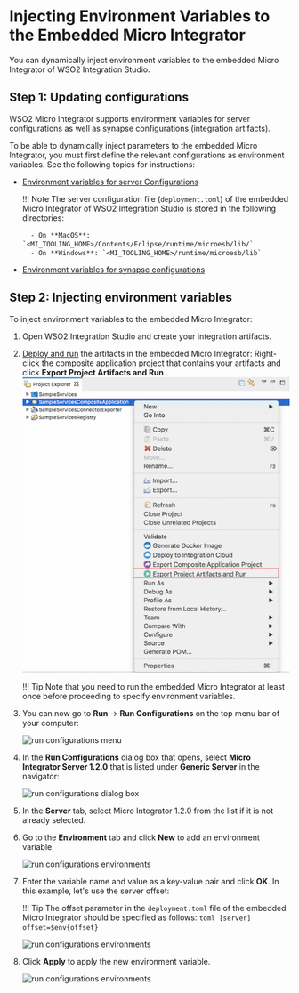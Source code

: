 # Injecting Environment Variables to the Embedded Micro Integrator

You can dynamically inject environment variables to the embedded Micro Integrator of WSO2 Integration Studio.

## Step 1: Updating configurations

WSO2 Micro Integrator supports environment variables for server configurations as well as synapse configurations (integration artifacts).

To be able to dynamically inject parameters to the embedded Micro Integrator, you must first define the relevant configurations as environment variables. See the following topics for instructions:

- [Environment variables for server Configurations](../../setup/dynamic_server_configurations)

    !!! Note
        The server configuration file (`deployment.toml`) of the embedded Micro Integrator of WSO2 Integration Studio is stored in the following directories:
        
        - On **MacOS**: `<MI_TOOLING_HOME>/Contents/Eclipse/runtime/microesb/lib/`
        - On **Windows**: `<MI_TOOLING_HOME>/runtime/microesb/lib`

- [Environment variables for synapse configurations](../../develop/injecting-parameters)

## Step 2: Injecting environment variables

To inject environment variables to the embedded Micro Integrator:

1.  Open WSO2 Integration Studio and create your integration artifacts.
2.  [Deploy and run](../deploy-and-run) the artifacts in the embedded Micro Integrator: Right-click the composite application project that contains your artifacts and click **Export
    Project Artifacts and Run** .  
    ![build and run](../assets/img/create_project/testing_export_run.png)

    !!! Tip
        Note that you need to run the embedded Micro Integrator at least once before proceeding to specify environment variables.

4.  You can now go to **Run** -> **Run Configurations** on the top menu bar of your computer:

    ![run configurations menu](../../assets/img/run-configs-menu.png)

5.  In the **Run Configurations** dialog box that opens, select **Micro Integrator Server 1.2.0** that is listed under **Generic Server** in the navigator:

    ![run configurations dialog box](../../assets/img/run-configs-dialog-box.png)

6.  In the **Server** tab, select Micro Integrator 1.2.0 from the list if it is not already selected.
7.  Go to the **Environment** tab and click **New** to add an environment variable:

    ![run configurations environments](../../assets/img/run-configs-env.png)

8.  Enter the variable name and value as a key-value pair and click **OK**. In this example, let's use the server offset:

    !!! Tip
        The offset parameter in the `deployment.toml` file of the embedded Micro Integrator should be specified as follows:
        ```toml
        [server]
        offset=$env{offset}
        ```

    ![run configurations environments](../../assets/img/run-configs-env-popup.png)


9.  Click **Apply** to apply the new environment variable.

    ![run configurations environments](../../assets/img/run-configs-env-apply.png)
